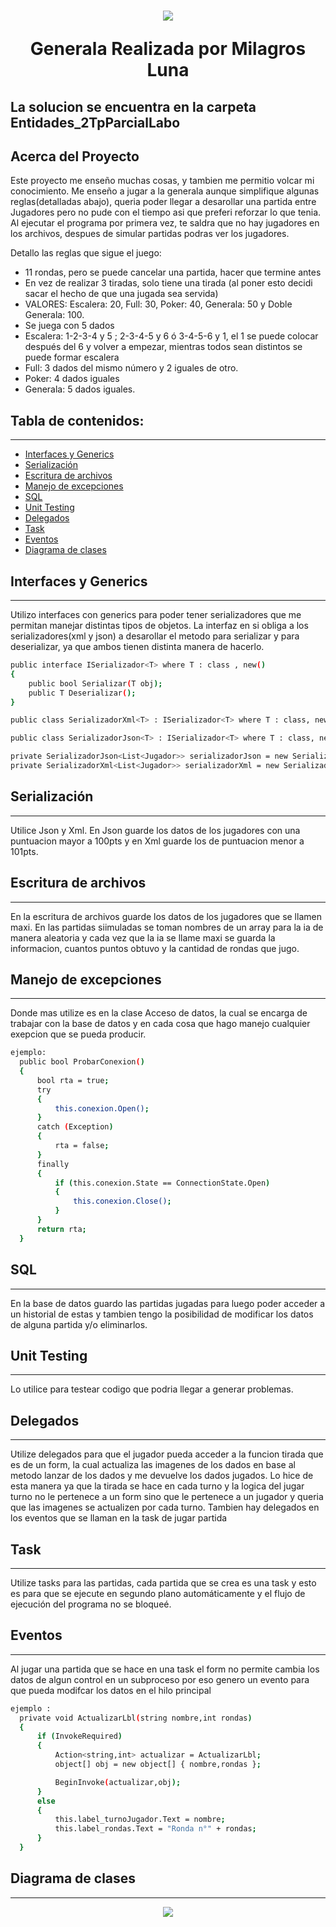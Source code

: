 <h1 align="center"><img src="https://ichef.bbci.co.uk/news/640/cpsprodpb/12140/production/_92484047_thinkstockphotos-502872172.jpg"/></p> 



Generala
Realizada por Milagros Luna
## La solucion se encuentra en la carpeta Entidades_2TpParcialLabo 

  
</div>


## Acerca del Proyecto

Este proyecto me enseño muchas cosas, y tambien me permitio volcar mi conocimiento. Me enseño a jugar a la generala aunque simplifique algunas reglas(detalladas abajo), queria poder llegar a desarollar una partida entre Jugadores pero no pude con el tiempo asi que preferi reforzar lo que tenia. 
Al ejecutar el programa por primera vez, te saldra que no hay jugadores en los archivos, despues de simular partidas podras ver los jugadores.

Detallo las reglas que sigue el juego:
* 11 rondas, pero se puede cancelar una partida, hacer que termine antes
* En vez de realizar 3 tiradas, solo tiene una tirada (al poner esto decidi sacar el hecho de que una jugada sea servida)
* VALORES: Escalera: 20, Full: 30, Poker: 40, Generala: 50 y Doble Generala: 100.
* Se juega con 5 dados
* Escalera: 1-2-3-4 y 5 ; 2-3-4-5 y 6 ó 3-4-5-6 y 1, el 1 se puede colocar después del 6 y volver a empezar, mientras todos sean distintos se puede formar escalera
* Full: 3 dados del mismo número y 2 iguales de otro.
* Poker: 4 dados iguales
* Generala: 5 dados iguales.


## Tabla de contenidos:
---
- [Interfaces y Generics](#Interfaces-y-Generics)
- [Serialización](#Serialización)
- [Escritura de archivos](#Escritura-de-archivos)
- [Manejo de excepciones](#Manejo-de-excepciones)
- [SQL](#SQL)
- [Unit Testing](#Unit-Testing)
- [Delegados](#Delegados)
- [Task](#Task)
- [Eventos](#Eventos)
- [Diagrama de clases](#Diagrama-de-clases)

## Interfaces y Generics
---
Utilizo interfaces con generics para poder tener serializadores que me permitan manejar distintas tipos de objetos.
La interfaz en si obliga a los serializadores(xml y json) a desarollar el metodo para serializar y para deserializar, ya que ambos 
tienen distinta manera de hacerlo.

```bash
public interface ISerializador<T> where T : class , new()
{
    public bool Serializar(T obj);
    public T Deserializar();
}

public class SerializadorXml<T> : ISerializador<T> where T : class, new()

public class SerializadorJson<T> : ISerializador<T> where T : class, new()

private SerializadorJson<List<Jugador>> serializadorJson = new SerializadorJson<List<Jugador>>("Jugadores.json");
private SerializadorXml<List<Jugador>> serializadorXml = new SerializadorXml<List<Jugador>>("Jugadores.xml");
```
 
## Serialización
---
Utilice Json y Xml.
En Json guarde los datos de los jugadores con una puntuacion mayor a 100pts y en Xml guarde los de puntuacion menor a 101pts.

## Escritura de archivos
---
En la escritura de archivos guarde los datos de los jugadores que se llamen maxi. 
En las partidas siimuladas se toman nombres de un array para la ia de manera aleatoria y cada vez que la ia se llame maxi se 
guarda la informacion, cuantos puntos obtuvo y la cantidad de rondas que jugo.

## Manejo de excepciones
---
Donde mas utilize es en la clase Acceso de datos, la cual se encarga de trabajar con la base de datos y en cada cosa que hago manejo cualquier exepcion 
que se pueda producir.

```bash
ejemplo:
  public bool ProbarConexion()
  {
      bool rta = true;
      try
      {
          this.conexion.Open();
      }
      catch (Exception)
      {
          rta = false;
      }
      finally
      {
          if (this.conexion.State == ConnectionState.Open)
          {
              this.conexion.Close();
          }
      }
      return rta;
  }
```

## SQL
---
En la base de datos guardo las partidas jugadas para luego poder acceder a un historial de estas y tambien tengo la posibilidad de modificar los datos de 
alguna partida y/o eliminarlos.

## Unit Testing
---
Lo utilice para testear codigo que podria llegar a generar problemas.

## Delegados
---
Utilize delegados para que el jugador pueda acceder a la funcion tirada que es de un form, la cual actualiza las imagenes de los dados en base al
metodo lanzar de los dados y me devuelve los dados jugados.
Lo hice de esta manera ya que la tirada se hace en cada turno y la logica del jugar turno no le pertenece a un form
sino que le pertenece a un jugador y queria que las imagenes se actualizen por cada turno.
Tambien hay delegados en los eventos que se llaman en la task de jugar partida

## Task
---
Utilize tasks para las partidas, cada partida que se crea es una task y esto es para que se ejecute en segundo plano automáticamente 
y el flujo de ejecución del programa no se bloqueé.

## Eventos
---
Al jugar una partida que se hace en una task el form no permite cambia los datos de algun control en un subproceso por eso genero un evento para
que pueda modifcar los datos en el hilo principal
```bash
ejemplo :
  private void ActualizarLbl(string nombre,int rondas)
  {
      if (InvokeRequired)
      {
          Action<string,int> actualizar = ActualizarLbl;
          object[] obj = new object[] { nombre,rondas };

          BeginInvoke(actualizar,obj);
      }
      else
      {
          this.label_turnoJugador.Text = nombre;
          this.label_rondas.Text = "Ronda n°" + rondas;
      }
  }
```
## Diagrama de clases
---
<p align="center"><img src="https://cdn.discordapp.com/attachments/1035311212088545381/1040704815694618705/image.png"/></p> 
